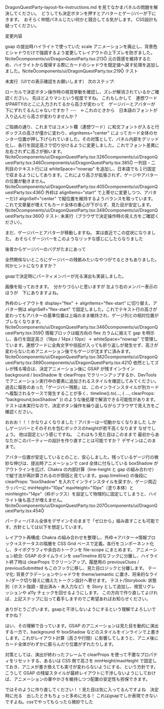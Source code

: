 DragonQuestParty-layout-fix-instructions.md を見てなかまパネルの問題を解決してください。　どうしても決定ボタンを押すとアバターとゲージバーが下にきます。　おそらく仲間パネルじたい何かと競合してる気がします。
CSS設計も疑ってください。


変更内容

gsap の提出時ハイライトで使っていた scale アニメーションを廃止し、背景色とシャドウだけで強調するよう変更してレイアウトの上下ズレを防ぎました。citecomponents/ui/DragonQuestParty.tsx:213
元の質感を維持するため、ハイライトから復帰する際にカードのシャドウを既定値へ戻す処理を追加しました。citecomponents/ui/DragonQuestParty.tsx:219
テスト

未実行（UIでの表示確認をお願いします）
次のステップ:

ローカルで決定ボタン操作時の視覚挙動を確認し、ズレが解消されているかご確認ください。
先ほどよりマシという程度ですね。
これもしかして　連想ワードがPARTYのとこに入力されてるから高さが変わって　ゲージバーとアバターが下にずれてるんじゃないですか？
---　←これのときから　日本語のフォントが入り込んだら高さが変わりませんか？


ご指摘の通り、これまではコメント欄（連想ワード）に和文フォントが入ると行ボックスの高さが僅かに変わり、alignItems="center" によってカード全体のセンター位置が押し下げられていました。その対策として、パネル内部をグリッド化し、各行を固定高さで切り分けるように変更しました。これでフォント差異に左右されずに高さが揃います。citecomponents/ui/DragonQuestParty.tsx:326components/ui/DragonQuestParty.tsx:346components/ui/DragonQuestParty.tsx:385
一列目・二列目のテキスト行には whiteSpace="nowrap" を追加し、日本語でも１行固定で収まるようにしてあります。これにより高さが拡張されず、ゲージやアバターの位置が動きません。citecomponents/ui/DragonQuestParty.tsx:405components/ui/DragonQuestParty.tsx:436
外枠は alignItems="start" で上寄せに変更しつつ、アバターだけ alignSelf="center" で縦位置を維持するようバランスを取っています。これで文章量が増えてもカード全体の重心が下がらず、見た目が安定します。citecomponents/ui/DragonQuestParty.tsx:348components/ui/DragonQuestParty.tsx:360
テスト: 未実行（ブラウザで決定操作時の見え方をご確認ください）。

まだ、ゲージバーとアバターが移動しますね。
実は直近でこの症状になりました。
おそらくゲージバーをこのようなリッチな感じにしたらなりました

後昔からゲージバーのバグがたまにあって

全然関係ないところにゲージバーの残骸みたいなやつがでるときもありました。　何かヒントになりますか？

gsapで決定時にパーティメンバーが光る演出も実装しました。

画像を貼っておきます。　分かりづらいと思いますが
左より右のメンバー表示のほうが　下にありますよね。


外枠のレイアウトを display="flex" ＋ alignItems="flex-start" に切り替え、アバター側は alignSelf="flex-start" で固定しました。これでテキスト行の高さが変わってもアバターの基準位置は上端のまま維持され、ゲージ列との相対位置がブレなくなります。citecomponents/ui/DragonQuestParty.tsx:346components/ui/DragonQuestParty.tsx:359
情報ブロックは縦方向の flex カラムに揃えて gap を明示し、各行を固定高さ（18px / 14px / 10px）＋ whiteSpace="nowrap" で管理しています。連想ワードに全角文字や括弧が入っても折り返しが発生せず、高さが変わらないためアニメーション後でもゲージが沈まずに済みます。citecomponents/ui/DragonQuestParty.tsx:382components/ui/DragonQuestParty.tsx:389components/ui/DragonQuestParty.tsx:421
依然としてズレが残る場合は、決定アニメーション後に GSAP が残すインライン background / boxShadow を clearProps でクリーンアップするか、DevTools でアニメーション実行中の要素に追加されるスタイルを確認してみてください。過去に報告のあった「ゲージバー残骸」は、このインラインスタイルが別カードへ複製されるケースで発生することが多く、timeline().to(..., { ..., clearProps: \"background,boxShadow\" }) のような後処理で解消できる可能性があります。
テストは未実行なので、決定ボタン操作を繰り返しながらブラウザで見え方をご確認ください。

おおお！！！かなりよくなりました！アバターは一切動かなくなりました
しかしゲージバーとそのそれを包むボックスのheightが若干高くなります
なぜでしょう。
他は固定という感じですね。　これはもう見た目はこのままで
最初からあなたがこのパーティーの設計を作り直すことは可能ですか？
デザインはこのままで。


アバター位置が安定しているとのこと、安心しました。残っているゲージ行の微妙な伸びは、提出時アニメーションで card 全体に付与している boxShadow がアウトラインを広げ、Chakra の内部計算（line-height と gap の組み合わせ）で縦寸法が再計算されるのが原因と見ています。gsap.timeline() の後段に clearProps: "boxShadow" を入れてインラインスタイルを戻すか、ゲージ周辺ラッパーに minHeight="10px" maxHeight="10px"（塗り本体）と minHeight="14px"（枠ボックス）を設定して物理的に固定してしまうと、ハイライト後も高さが増えません。citecomponents/ui/DragonQuestParty.tsx:207components/ui/DragonQuestParty.tsx:454

パーティーパネル全体をデザインそのままで「ゼロから」組み直すことも可能です。方針としては以下を想定しています。

レイアウト再構成: Chakra の組み合わせを整理し、外枠→アバター→情報ブロック→ステータスの階層を CSS Grid ベースで定義。各行をコンポーネント化し、タイポグラフィや余白のトークンを file-scope にまとめます。
アニメーション統合: GSAP のタイムラインを useTimeline 的なフックに分離し、ハイライト終了時は clearProps でクリーンアップ。履歴用の previousClues / previousSubmitted もこのフックに移し、見た目ロジックと分離します。
テーマ化: 背景グラデーションやシャドウを theme/semantic に置き、将来的なライト/ダーク切り替えに備えたトークン設計へ寄せます。
テスト/Storybook: 状態別（ホスト強調・提出済み・未入力など）を Story として追加し、視覚リグレッションや a11y チェックを回せるようにします。
この方向で作り直してよければ、上記ステップに沿って着手しますのでご希望あればお知らせください。

ありがとうございます。gsapと干渉しないようにするという理解でよろしいですかね？


はい、その理解で合っています。GSAP のアニメーションは見た目を動的に演出する一方で、background や boxShadow などのスタイルをインラインで上書きします。これがレイアウト計算（高さや行間）に影響してしまうと、アニメ後にカード全体がわずかに膨らんだり位置がずれたりします。

対策としては、演出が終わったフレームで clearProps を使って不要なプロパティをリセットする、あるいは CSS 側で高さを minHeight/maxHeight で固定しておき、アニメが書き換えても実寸が変わらないようにする、という方針です。こうして GSAP の残留スタイルが最終レイアウトに干渉しないようにしておけば、アニメーションの華やかさを維持しつつ配置の安定性も担保できます。

ではそのように作り直してください！！見た目は気に入ってるんですよね　決定時に光る　出したときもちょっと多めに光る！
これはgsapでしか表現できないですよね。cssでやってもらったら微妙でした